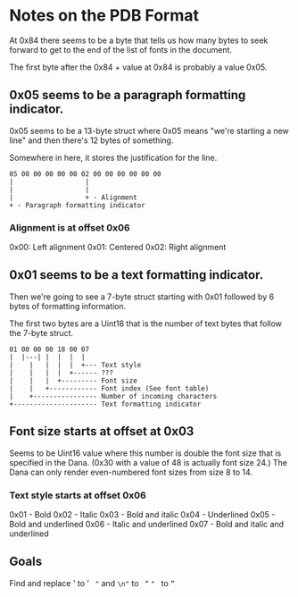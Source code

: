 # Notes on the PDB Format

At 0x84 there seems to be a byte that tells us how many bytes to seek forward to get to the end of the list of fonts in the document.

The first byte after the 0x84 + value at 0x84 is probably a value 0x05.

## 0x05 seems to be a paragraph formatting indicator.

0x05 seems to be a 13-byte struct where 0x05 means "we're starting a new line" and then there's 12 bytes of something.

Somewhere in here, it stores the justification for the line.

```
05 00 00 00 00 00 02 00 00 00 00 00 00
|                  |
|                  |
|                  + - Alignment
+ - Paragraph formatting indicator
```

### Alignment is at offset 0x06

0x00: Left alignment
0x01: Centered
0x02: Right alignment

## 0x01 seems to be a text formatting indicator.

Then we're going to see a 7-byte struct starting with 0x01 followed by 6 bytes of formatting information.

The first two bytes are a Uint16 that is the number of text bytes that follow the 7-byte struct.

```
01 00 00 00 18 00 07
|  |---| |  |  |  |
|    |   |  |  |  +--- Text style
|    |   |  |  +------ ???
|    |   |  +--------- Font size
|    |   +------------ Font index (See font table)
|    +---------------- Number of incoming characters
+--------------------- Text formatting indicator
```

## Font size starts at offset at 0x03

Seems to be Uint16 value where this number is double the font size that is specified in the Dana. (0x30 with a value of 48 is actually font size 24.) The Dana can only render even-numbered font sizes from size 8 to 14.

### Text style starts at offset 0x06

0x01 - Bold
0x02 - Italic
0x03 - Bold and italic
0x04 - Underlined
0x05 - Bold and underlined
0x06 - Italic and underlined
0x07 - Bold and italic and underlined

## Goals

Find and replace
' to ’
` "` and `\n"` to ` “`
`" ` to `” `

